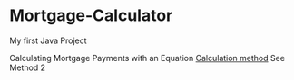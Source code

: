 # Mortgage-Calculator
My first Java Project

Calculating Mortgage Payments with an Equation
[Calculation method](https://www.wikihow.com/Calculate-Mortgage-Payments)
See Method 2
